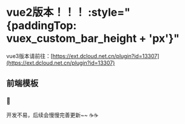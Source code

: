 # vue2版本！！！ :style="{paddingTop: vuex_custom_bar_height + 'px'}"
vue3版本请前往：[https://ext.dcloud.net.cn/plugin?id=13307](https://ext.dcloud.net.cn/plugin?id=13307)

## 前端模板

 
### 💝 

开发不易，后续会慢慢完善更新~~ ☕️☕️
